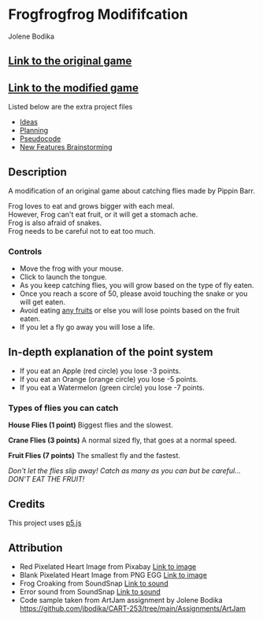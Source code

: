 # Frogfrogfrog Modififcation

Jolene Bodika

## [Link to the original game](https://pippinbarr.github.io/cart253-examples/topics/making/frogfrogfrog/index.html)

## [Link to the modified game](https://jbodika.github.io/CART-253/Assignments/ModJam/)

Listed below are the extra project files

- [Ideas](./ideas.md)
- [Planning](./planning.md)
- [Pseudocode](./pseudocode.md)
- [New Features Brainstorming](./new-features-ideas.md)

## Description

A modification of an original game about catching flies made by Pippin Barr.

Frog loves to eat and grows bigger with each meal.</br>
However, Frog can't eat fruit, or it will get a stomach ache.</br>
Frog is also afraid of snakes.</br>
Frog needs to be careful not to eat too much.

### Controls

- Move the frog with your mouse.
- Click to launch the tongue.
- As you keep catching flies, you will grow based on the type of fly eaten.
- Once you reach a score of 50, please avoid touching the snake or you will get eaten.
- Avoid eating <ins>any fruits</ins> or else you will lose points based on the fruit eaten.
- If you let a fly go away you will lose a life. 

## In-depth explanation of the point system
- If you eat an Apple (red circle) you lose -3 points.
- If you eat an Orange (orange circle) you lose -5 points.
- If you eat a Watermelon (green circle) you lose -7 points.

### Types of flies you can catch
<b>House Flies (1 point)</b>
Biggest flies and the slowest.

<b>Crane Flies (3 points)</b>
A normal sized fly, that goes at a normal speed.

<b>Fruit Flies (7 points)</b>
The smallest fly and the fastest.

<i>Don't let the flies slip away! Catch as many as you can but be careful... DON'T EAT THE FRUIT!</i>

## Credits

This project uses [p5.js](https://p5js.org/)

## Attribution

- Red Pixelated Heart Image from Pixabay [Link to image](https://pixabay.com/illustrations/pixel-heart-heart-pixel-symbol-red-2779422/)
- Blank Pixelated Heart Image from PNG EGG [Link to image](https://www.pngegg.com/en/png-cwvxw)
- Frog Croaking from SoundSnap [Link to sound](https://www.soundsnap.com/frog_croaking_x1)
- Error sound from SoundSnap [Link to sound](https://www.soundsnap.com/sound_design_user_interface_accent_mid_range_beep_01_notification_alert_error)
- Code sample taken from ArtJam assignment by Jolene Bodika https://github.com/jbodika/CART-253/tree/main/Assignments/ArtJam
